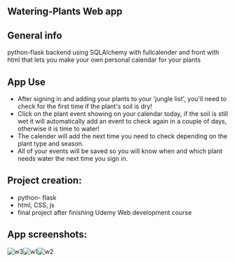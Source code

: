 ## Watering-Plants Web app

## General info
python-flask backend using SQLAlchemy with fullcalender and front with html that lets you make your own personal calendar for your plants


## App Use
* After signing in and adding your plants to your 'jungle list', you'll need to check for the first time if the plant's soil is dry! 
* Click on the plant event showing on your calendar today, if the soil is still wet it will automatically add an event to check again in a couple of days, otherwise it is time to water!
* The calender will add the next time you need to check depending on the plant type and season. 
* All of your events will be saved so you will know when and which plant needs water the next time you sign in.

## Project creation:
* python- flask
* html, CSS, js
* final project after finishing Udemy Web development course
	
## App screenshots:

![w3](https://user-images.githubusercontent.com/71632360/121768399-b349e800-cb66-11eb-89b7-50b4107108bf.jpg)![w1](https://user-images.githubusercontent.com/71632360/121768405-bc3ab980-cb66-11eb-9926-ddd6627ae4d0.jpg)![w2](https://user-images.githubusercontent.com/71632360/121768468-091e9000-cb67-11eb-8d63-a99757b8406f.jpg)


